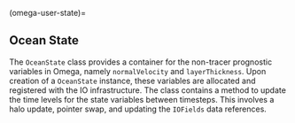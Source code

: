 (omega-user-state)=

## Ocean State

The `OceanState` class provides a container for the non-tracer prognostic variables in Omega, namely `normalVelocity` and `layerThickness`.
Upon creation of a `OceanState` instance, these variables are allocated and registered with the IO infrastructure.
The class contains a method to update the time levels for the state variables between timesteps.
This involves a halo update, pointer swap, and updating the `IOFields` data references.
